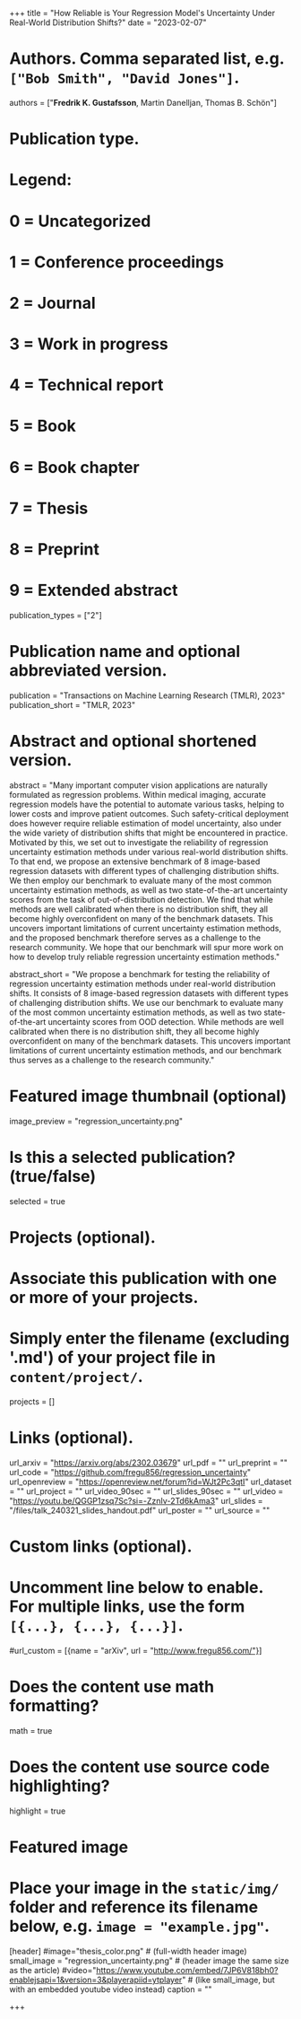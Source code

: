 +++
title = "How Reliable is Your Regression Model's Uncertainty Under Real-World Distribution Shifts?"
date = "2023-02-07"

# Authors. Comma separated list, e.g. `["Bob Smith", "David Jones"]`.
authors = ["**Fredrik K. Gustafsson**, Martin Danelljan, Thomas B. Schön"]

# Publication type.
# Legend:
# 0 = Uncategorized
# 1 = Conference proceedings
# 2 = Journal
# 3 = Work in progress
# 4 = Technical report
# 5 = Book
# 6 = Book chapter
# 7 = Thesis
# 8 = Preprint
# 9 = Extended abstract
publication_types = ["2"]

# Publication name and optional abbreviated version.
publication = "Transactions on Machine Learning Research (TMLR), 2023"
publication_short = "TMLR, 2023"

# Abstract and optional shortened version.
abstract = "Many important computer vision applications are naturally formulated as regression problems. Within medical imaging, accurate regression models have the potential to automate various tasks, helping to lower costs and improve patient outcomes. Such safety-critical deployment does however require reliable estimation of model uncertainty, also under the wide variety of distribution shifts that might be encountered in practice. Motivated by this, we set out to investigate the reliability of regression uncertainty estimation methods under various real-world distribution shifts. To that end, we propose an extensive benchmark of 8 image-based regression datasets with different types of challenging distribution shifts. We then employ our benchmark to evaluate many of the most common uncertainty estimation methods, as well as two state-of-the-art uncertainty scores from the task of out-of-distribution detection. We find that while methods are well calibrated when there is no distribution shift, they all become highly overconfident on many of the benchmark datasets. This uncovers important limitations of current uncertainty estimation methods, and the proposed benchmark therefore serves as a challenge to the research community. We hope that our benchmark will spur more work on how to develop truly reliable regression uncertainty estimation methods."

abstract_short = "We propose a benchmark for testing the reliability of regression uncertainty estimation methods under real-world distribution shifts. It consists of 8 image-based regression datasets with different types of challenging distribution shifts. We use our benchmark to evaluate many of the most common uncertainty estimation methods, as well as two state-of-the-art uncertainty scores from OOD detection. While methods are well calibrated when there is no distribution shift, they all become highly overconfident on many of the benchmark datasets. This uncovers important limitations of current uncertainty estimation methods, and our benchmark thus serves as a challenge to the research community."

# Featured image thumbnail (optional)
image_preview = "regression_uncertainty.png"

# Is this a selected publication? (true/false)
selected = true

# Projects (optional).
#   Associate this publication with one or more of your projects.
#   Simply enter the filename (excluding '.md') of your project file in `content/project/`.
projects = []

# Links (optional).
url_arxiv = "https://arxiv.org/abs/2302.03679"
url_pdf = ""
url_preprint = ""
url_code = "https://github.com/fregu856/regression_uncertainty"
url_openreview = "https://openreview.net/forum?id=WJt2Pc3qtI"
url_dataset = ""
url_project = ""
url_video_90sec = ""
url_slides_90sec = ""
url_video = "https://youtu.be/QGGP1zsq7Sc?si=-ZznIv-2Td6kAma3"
url_slides = "/files/talk_240321_slides_handout.pdf"
url_poster = ""
url_source = ""

# Custom links (optional).
#   Uncomment line below to enable. For multiple links, use the form `[{...}, {...}, {...}]`.
#url_custom = [{name = "arXiv", url = "http://www.fregu856.com/"}]

# Does the content use math formatting?
math = true

# Does the content use source code highlighting?
highlight = true

# Featured image
# Place your image in the `static/img/` folder and reference its filename below, e.g. `image = "example.jpg"`.
[header]
#image="thesis_color.png" # (full-width header image)
small_image = "regression_uncertainty.png" # (header image the same size as the article)
#video="https://www.youtube.com/embed/7JP6V818bh0?enablejsapi=1&version=3&playerapiid=ytplayer" # (like small_image, but with an embedded youtube video instead)
caption = ""

+++
